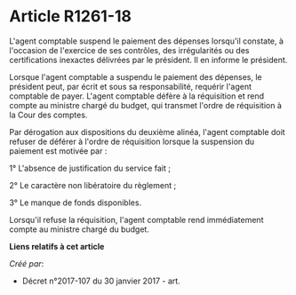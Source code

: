 # Article R1261-18

L'agent comptable suspend le paiement des dépenses lorsqu'il constate, à l'occasion de l'exercice de ses contrôles, des
irrégularités ou des certifications inexactes délivrées par le président. Il en informe le président.

Lorsque l'agent comptable a suspendu le paiement des dépenses, le président peut, par écrit et sous sa responsabilité,
requérir l'agent comptable de payer. L'agent comptable défère à la réquisition et rend compte au ministre chargé du budget,
qui transmet l'ordre de réquisition à la Cour des comptes.

Par dérogation aux dispositions du deuxième alinéa, l'agent comptable doit refuser de déférer à l'ordre de réquisition
lorsque la suspension du paiement est motivée par :

1° L'absence de justification du service fait ;

2° Le caractère non libératoire du règlement ;

3° Le manque de fonds disponibles.

Lorsqu'il refuse la réquisition, l'agent comptable rend immédiatement compte au ministre chargé du budget.

**Liens relatifs à cet article**

_Créé par_:

  - Décret n°2017-107 du 30 janvier 2017 - art.

